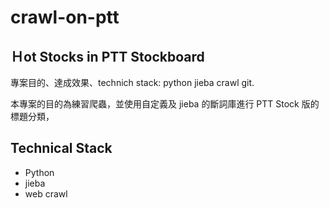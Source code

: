 # crawl-on-ptt
## Ｈot Stocks in PTT Stockboard
專案目的、達成效果、technich stack: python jieba crawl git.

本專案的目的為練習爬蟲，並使用自定義及 jieba 的斷詞庫進行 PTT Stock 版的標題分類，

## Technical Stack
- Python
- jieba
- web crawl
